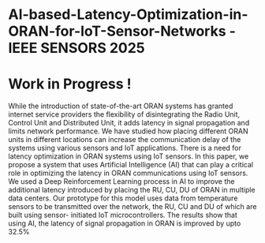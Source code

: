 # AI-based-Latency-Optimization-in-ORAN-for-IoT-Sensor-Networks - IEEE SENSORS 2025 
# Work in Progress !

While the introduction of state-of-the-art ORAN
systems has granted internet service providers the flexibility
of disintegrating the Radio Unit, Control Unit and Distributed
Unit, it adds latency in signal propagation and limits network
performance. We have studied how placing different ORAN units
in different locations can increase the communication delay of
the systems using various sensors and IoT applications. There
is a need for latency optimization in ORAN systems using IoT
sensors. In this paper, we propose a system that uses Artificial
Intelligence (AI) that can play a critical role in optimizing the
latency in ORAN communications using IoT sensors. We used
a Deep Reinforcement Learning process in AI to improve the
additional latency introduced by placing the RU, CU, DU of
ORAN in multiple data centers. Our prototype for this model
uses data from temperature sensors to be transmitted over the
network, the RU, CU and DU of which are built using sensor-
initiated IoT microcontrollers. The results show that using AI,
the latency of signal propagation in ORAN is improved by upto
32.5%
